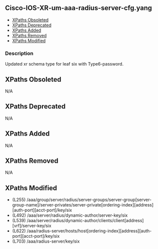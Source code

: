 ## Cisco-IOS-XR-um-aaa-radius-server-cfg.yang

- [XPaths Obsoleted](#xpaths-obsoleted)
- [XPaths Deprecated](#xpaths-deprecated)
- [XPaths Added](#xpaths-added)
- [XPaths Removed](#xpaths-removed)
- [XPaths Modified](#xpaths-modified)

### Description

Updated xr schema type for leaf six with Type6-password.

## XPaths Obsoleted

N/A

## XPaths Deprecated

N/A

## XPaths Added

N/A

## XPaths Removed

N/A

## XPaths Modified

- (L255)	/aaa/group/server/radius/server-groups/server-group[server-group-name]/server-privates/server-private[ordering-index][address][auth-port][acct-port]/key/six
- (L492)	/aaa/server/radius/dynamic-author/server-key/six
- (L539)	/aaa/server/radius/dynamic-author/clients/client[address][vrf]/server-key/six
- (L622)	/aaa/radius-server/hosts/host[ordering-index][address][auth-port][acct-port]/key/six
- (L703)	/aaa/radius-server/key/six

